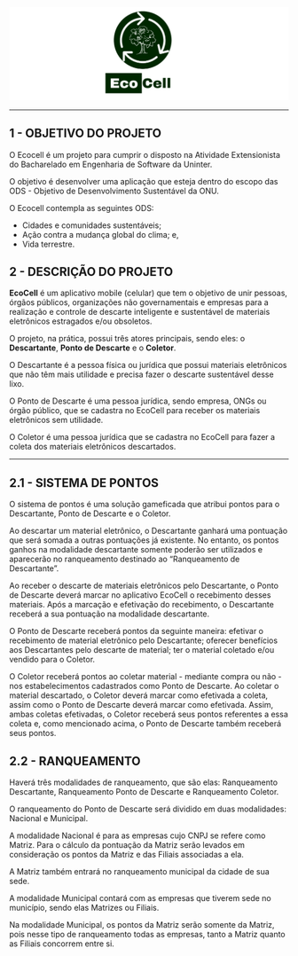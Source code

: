 ![Logo](/public/ecocell_banner.png)

<hr>

## 1 - OBJETIVO DO PROJETO

O Ecocell é um projeto para cumprir o disposto na Atividade Extensionista do Bacharelado em Engenharia de Software da Uninter.

O objetivo é desenvolver uma aplicação que esteja dentro do escopo das ODS - Objetivo de Desenvolvimento Sustentável da ONU.

O Ecocell contempla as seguintes ODS:
- Cidades e comunidades sustentáveis;
- Ação contra a mudança global do clima; e,
- Vida terrestre.

## 2 - DESCRIÇÃO DO PROJETO

<b>EcoCell</b> é um aplicativo mobile (celular) que tem o objetivo de unir pessoas, órgãos públicos, organizações não governamentais e empresas para a realização e controle de descarte inteligente e sustentável de materiais eletrônicos estragados e/ou obsoletos.

O projeto, na prática, possui três atores principais, sendo eles: o <b>Descartante</b>, <b>Ponto de Descarte</b> e o <b>Coletor</b>.

O Descartante é a pessoa física ou jurídica que possui materiais eletrônicos que não têm mais utilidade e precisa fazer o descarte sustentável desse lixo.

O Ponto de Descarte é uma pessoa jurídica, sendo empresa, ONGs ou órgão público, que se cadastra no EcoCell para receber os materiais eletrônicos sem utilidade.

O Coletor é uma pessoa jurídica que se cadastra no EcoCell para fazer a coleta dos materiais eletrônicos descartados.

<hr>

## 2.1 - SISTEMA DE PONTOS

O sistema de pontos é uma solução gameficada que atribui pontos para o Descartante, Ponto de Descarte e o Coletor.

Ao descartar um material eletrônico, o Descartante ganhará uma pontuação que será somada a outras pontuações já existente. No entanto, os pontos ganhos na modalidade descartante somente poderão ser utilizados e aparecerão no ranqueamento destinado ao “Ranqueamento de Descartante”.

Ao receber o descarte de materiais eletrônicos pelo Descartante, o Ponto de Descarte deverá  marcar no aplicativo EcoCell o recebimento desses materiais. Após a marcação e efetivação do recebimento, o Descartante receberá a sua pontuação na modalidade descartante.

O Ponto de Descarte receberá pontos da seguinte maneira: efetivar o recebimento de material eletrônico pelo Descartante; oferecer benefícios aos Descartantes pelo descarte de material; ter o material coletado e/ou vendido para o Coletor.

O Coletor receberá pontos ao coletar material  - mediante compra ou não - nos estabelecimentos cadastrados como Ponto de Descarte. Ao coletar o material descartado, o Coletor deverá marcar como efetivada a coleta, assim como o Ponto de Descarte deverá marcar como efetivada. Assim, ambas coletas efetivadas, o Coletor receberá seus pontos referentes a essa coleta e, como mencionado acima, o Ponto de Descarte também receberá seus pontos.


## 2.2 - RANQUEAMENTO

Haverá três modalidades de ranqueamento, que são elas: Ranqueamento Descartante, Ranqueamento Ponto de Descarte e Ranqueamento Coletor.

O ranqueamento do Ponto de Descarte será dividido em duas modalidades: Nacional e Municipal.

A modalidade Nacional é para as empresas cujo CNPJ se refere como Matriz. Para o cálculo da pontuação da Matriz serão levados em consideração os pontos da Matriz e das Filiais associadas a ela.

A Matriz também entrará no ranqueamento municipal da cidade de sua sede. 

A modalidade Municipal contará com as empresas que tiverem sede no município, sendo elas Matrizes ou Filiais. 

Na modalidade Municipal, os pontos da Matriz serão somente da Matriz, pois nesse tipo de ranqueamento todas as empresas, tanto a Matriz quanto as Filiais concorrem entre si.